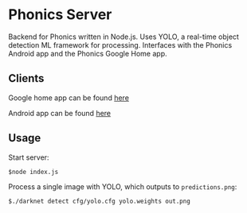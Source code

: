 # Phonics Server
Backend for Phonics written in Node.js. Uses YOLO, a real-time object detection ML framework for processing. Interfaces with the Phonics Android app and the Phonics Google Home app.

## Clients
Google home app can be found [here](https://github.com/alexdao/phonics-google-home-app)

Android app can be found [here](https://github.com/alexdao/phonics-android)
## Usage
Start server:
```
$node index.js
```

Process a single image with YOLO, which outputs to `predictions.png`:
```
$./darknet detect cfg/yolo.cfg yolo.weights out.png
```
